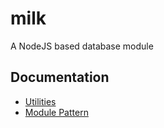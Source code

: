 # milk
A NodeJS based database module

## Documentation

- [Utilities](utilities.md)
- [Module Pattern](modules.md)
